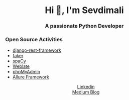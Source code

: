 <h1 align="center">Hi 👋, I'm Sevdimali</h1>
<h3 align="center">A passionate Python Developer</h3>

<h3>Open Source Activities</h3>
<ul>
<li><a href="https://github.com/encode/django-rest-framework/pulls/?q=is%3Apr+author%3Asevdimali" target="blank">django-rest-framework</li>
<li><a href="https://github.com/joke2k/faker/pulls?q=is%3Apr+author%3Asevdimali" target="blank">faker</a></li>
<li><a href="https://github.com/explosion/spaCy/pulls?q=is%3Apr+author%3Asevdimali" target="blank">spaCy</a></li>
<li><a href="https://github.com/WeblateOrg/weblate/pulls?q=is%3Apr+author%3Asevdimali" target="blank">Weblate</a></li>
<li><a href="https://github.com/phpmyadmin/phpmyadmin/commits/master/po/az.po?author=sevdimali" target="blank">phpMyAdmin</a></li>
<li><a href="https://github.com/allure-framework/allure2/pull/1897" target="blank">Allure Framework</a></li>
</ul>
<p align="center">
        <a style="margin-left: 10px;"  target="_blank" href="https://www.linkedin.com/in/sevdimali-isayev/">Linkedin</a><br/>
        <a style="margin-left: 10px;" target="_blank" href="https://sevdimali.medium.com">Medium Blog</a>
</p>

